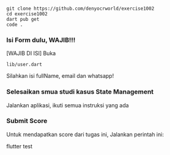 ###
```
git clone https://github.com/denyocrworld/exercise1002
cd exercise1002
dart pub get
code .
```

### Isi Form dulu, WAJIB!!!
[WAJIB DI ISI]
Buka 
```
lib/user.dart
```
Silahkan isi fullName, email dan whatsapp!


### Selesaikan smua studi kasus State Management
Jalankan aplikasi, ikuti semua instruksi yang ada

### Submit Score
Untuk mendapatkan score dari tugas ini,
Jalankan perintah ini:

flutter test

